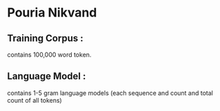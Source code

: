 # Pouria Nikvand


## Training Corpus :
contains 100,000 word token.

## Language Model :
contains 1-5 gram language models (each sequence and count and total count of all tokens)
